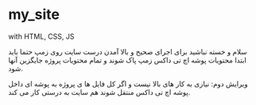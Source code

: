 # my_site
with HTML, CSS, JS

سلام و خسته نباشید
برای اجرای صحیح و بالا آمدن درست سایت روی زمپ حتما باید ابتدا محتویات پوشه اچ تی داکس زمپ پاک شوند و تمام محتویات پروژه جایگزین آنها شود.

ویرایش دوم:
نیازی به کار های بالا نیست و اگر کل فایل ها ی پروژه به پوشه ای داخل پوشه اچ تی داکس منتقل شوند هم سایت به درستی کار می کند.
